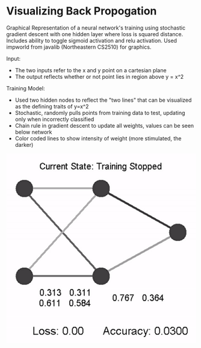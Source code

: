 # Visualizing Back Propogation

Graphical Representation of a neural network's training using stochastic gradient descent with one hidden layer where loss is squared distance. Includes ability to toggle sigmoid activation and relu activation. Used impworld from javalib (Northeastern CS2510) for graphics.

Input:
- The two inputs refer to the x and y point on a cartesian plane
- The output reflects whether or not point lies in region above y = x^2

Training Model:
- Used two hidden nodes to reflect the "two lines" that can be visualized as the defining traits of y=x^2
- Stochastic, randomly pulls points from training data to test, updating only when incorrectly classified
- Chain rule in gradient descent to update all weights, values can be seen below network
- Color coded lines to show intensity of weight (more stimulated, the darker)

![](Images%20and%20GIFS/Demonstration.gif)

